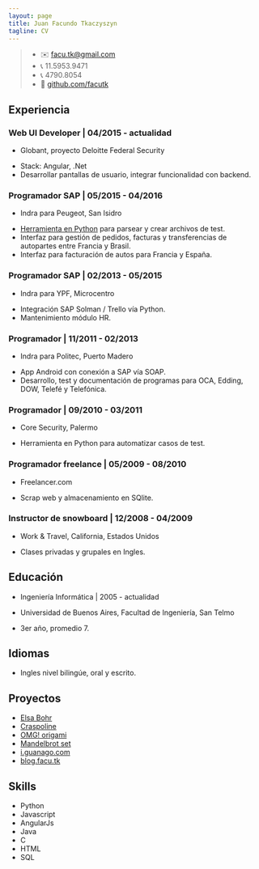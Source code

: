 ```yaml
---
layout: page
title: Juan Facundo Tkaczyszyn
tagline: CV
---
```


> - :envelope: facu.tk@gmail.com
> - :telephone_receiver: 11.5953.9471
> - :telephone_receiver: 4790.8054
> - :notebook: [github.com/facutk](https://github.com/facutk)

## Experiencia

### Web UI Developer | 04/2015 - actualidad
* Globant, proyecto Deloitte Federal Security
- Stack: Angular, .Net
- Desarrollar pantallas de usuario, integrar funcionalidad con backend.

### Programador SAP | 05/2015 - 04/2016
* Indra para Peugeot, San Isidro
- [Herramienta en Python](http://home.facu.tk/tatou) para parsear y crear archivos de test.
- Interfaz para gestión de pedidos, facturas y transferencias de autopartes entre Francia y Brasil. 
- Interfaz para facturación de autos para Francia y España. 

### Programador SAP | 02/2013 - 05/2015
* Indra para YPF, Microcentro
- Integración SAP Solman / Trello vía Python.
- Mantenimiento módulo HR. 

### Programador | 11/2011 - 02/2013
* Indra para Politec, Puerto Madero
- App Android con conexión a SAP vía SOAP.
- Desarrollo, test y documentación de programas para OCA, Edding, DOW, Telefé y Telefónica.

### Programador | 09/2010 - 03/2011
* Core Security, Palermo
- Herramienta en Python para automatizar casos de test.

### Programador freelance | 05/2009 - 08/2010
* Freelancer.com
- Scrap web y almacenamiento en SQlite.

### Instructor de snowboard | 12/2008 - 04/2009
* Work & Travel, California, Estados Unidos
- Clases privadas y grupales en Ingles.

## Educación
* Ingeniería Informática | 2005 - actualidad

* Universidad de Buenos Aires, Facultad de Ingeniería, San Telmo
- 3er año, promedio 7.

## Idiomas
- Ingles nivel bilingúe, oral y escrito.

## Proyectos
- [Elsa Bohr](http://landing.elsabohr.com/)
- [Craspoline](http://home.facu.tk/crasponline/index.html#/)
- [OMG! origami](http://www.omgorigami.com/)
- [Mandelbrot set](http://home.facu.tk/mandelbrot)
- [i.guanago.com](http://i.guanago.com/)
- [blog.facu.tk](http://blog.facu.tk)

## Skills
- Python
- Javascript
- AngularJs
- Java
- C
- HTML
- SQL
